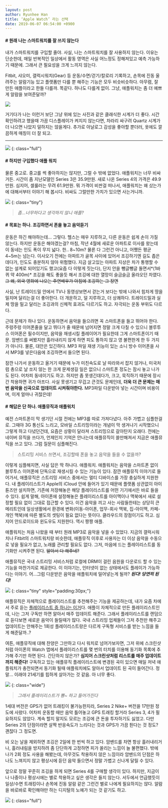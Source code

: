 ```yaml
---
layout: post
author: Ryunhee Han
title: ‘Apple Watch’ 라는 선택
date: 2019-06-07 06:54:00 +0900
---
```



#### # 원래 나는 스마트워치를 잘 쓰지 않는다

내가 스마트워치를 구입할 줄야. 사실, 나는 스마트워치를 잘 사용하지 않는다. 이유는 단순한데, 매일 반복적인 일상에서 활동 영역은 사실 어느정도 정해져있고 예측 가능하기 때문에. 그래서 큰 필요성을 크게 느끼지 않는다.

Fitbit, 샤오미, 갤럭시워치(Gear) 등 운동/수면/걷기/칼로리 기록하고, 손목에 진동 울려주는 알람기능 있고 플랫폼만 다를 뿐 해주는 기능은 모두 비슷비슷하다. 아무렴, 잘 만든 애플이라고 한들 다를까. 똑같다. 하나도 다를게 없이. 그냥, 애플워치는 좀 더 예쁘게 알람을 보여준달까?

![](https://live.staticflickr.com/65535/48015234677_e8596903a8_b.jpg)

거기다가 나는 이런거 보단 그냥 위에 있는 사진과 같은 클래식한 시계가 더 좋다. 시간 확인하려고 했을때 가끔 디스플레이가 켜지지 않는다면, 차라리 싸구려 Quartz 시계가 더 나으면 나았지 덜하지는 않을게다. 추가로 아날로그 감성을 좋아할 뿐더러, 옷에도 깔끔하게 매칭이 더 잘 되고.

---

![](https://live.staticflickr.com/65535/48015095561_db1b18211f_k.jpg)
{: class="full"}
 

#### # 하지만 구입했다 애플 워치
물론 중고로. 중고를 썩 좋아하지는 않지만, 그럴 수 밖에 없었다. 애플워치는 너무 비싸거든. 시간이 좀 지난모델인 Series 3은 35.9만원. 새로 나온 Series 4의 가격은 49.9만원. 심지어, 셀룰러는 무려 61.9만원. 뭐 가격이 비싼걸 떠나서, 애플워치는 왜 샀는가에 대해서부터 이야기 해 봅시다. 비싸도 그럴만한 가치가 있으면 사는거니까. 

![](https://live.staticflickr.com/65535/48015209498_43554cda1e_c.jpg)
{: class="tiny"}

> *좀...너무하다고 생각하지 않니 애플?*

#### # 목표는 하나. 조깅하면서 폰을 놓고 음악듣기
운동은 하긴 해야하는데... 그렇다. 헬스는 매우 지루하고, 다른 운동은 쉽게 손이 가질 않는다. 하지만 운동은 해야겠는걸? 마침, 작년 4월에 새로운 아파트로 이사를 왔는데 이 동네는 인도 폭이 무지 넓다. 한.. 8~10m? 물론 다 그런건 아니고, 어쨌든 평균 4~5m는 넘는다. 이사오기 전에는 아파트가 골목 사이에 있어서 조깅하기엔 길도 좁은데다가, 인도도 충분하지 않아 위험했다. 지금 살고있는 아파트 지상은 차가 통행할 수 없는 설계로 되어있기도 했고(요즘 다 이렇게 짓는다), 단지 안을 뺑글뺑글 돌면서*(1바퀴 약 400m)* 조깅을 해도 좋을듯 해서 조깅에 대한 열망이 슬금슬금 올라오던 차였다. ~~그 왜, 외국 영화에 나오는 주연배우가 아침에 조깅하는 그 장면~~ 

사실, 난 트레이드밀 안에서 TV나 동영상보면서 걷는거 보다는 밖에 나와서 힘차게 땅을 밀치며 달리는걸 더 좋아한다. 더 개운하고, 덜 지루하고, 더 상쾌하다. 트레이드밀과 실제 땅을 밀고 달리는 조깅과의 신체적 효과도 다르기도 하고. 자극되는 운동 부위도 다르다.

근데 문제가 하나 있다. 운동하면서 음악을 들으려면 꼭 스마트폰을 들고 뛰어야 한다. 주렁주렁 이어폰줄을 달고 뛰다가 줄 때문에 넘어지면 정말 크게 다칠 수 있으니 블루투스 이어폰은 필수이지만, 음악을 재생시킬 플레이어가 필요한데 그게 스마트폰이기 때문. 암밴드를 써봤지만 흘러내리지 않게 하면 피도 통하지 않고 영 불편한게 한 두 가지가 아니다. 물론, 대안은 있긴하다. MP3 파일 재생 기능이 있는 소니 방수 이어폰을 사서 MP3를 넣은다음에 조깅하면서 들으면 된다. 

잠깐 나가서 운동하고 올거기 때문에 누가 미친속도로 날 따라와서 잡지 않거나, 미국처럼 총으로 날 쏘지 않는 한 크게 문제생길 일은 없으니 스마트폰 정도는 잠시 놓고 나가도 된다. 어차피 동네이기도 하고. 하지만 좀 못생긴데다가, 크고, 묵직하기 때문에 장시간 착용하면 귀가 아프다. 사실 못생기고 무겁고 큰것도 문제인데, **더욱 더 큰 문제는 매번 음악을 신곡으로 업데이트 시켜줘야한다.** MP3파일 다운받아 넣는 시간이며 비용이며, 이게 얼마나 귀찮은데!

#### # 해답은 단 하나. 애플뮤직과 애플워치
예전 스마트폰이 막 생기던 시절 전에는 MP3를 따로 가져다녔다. 아주 가볍고 심플한걸로. 그때야 3G 통신도 느리고, 모바일 스트리밍이라는 개념이 막 생겨나기 시작했으니 그렇게 하고 다녔던건데, 요즘은 상황이 달라져 스트리밍으로 갈아탄지 오래다. 전에는 네이버 뮤직을 쓰다가, 언제인지 기억은 안나는데 애플뮤직이 쓸만해져서 지금은 애플뮤직을 쓰고 있다. 그럼 질문이 심플해진다. 

> 스트리밍 서비스 쓰면서, 조깅할때 폰을 놓고 음악을 들을 수 없을까?

이렇게 심플해지면, 사실 답은 딱 하나다. 애플워치. 애플워치는 음악을 스마트폰 없이 블루투스 이어폰에 단독으로 재생시킬 수 있는 기능이 있다. 잠깐 애플뮤직 이야기로 들어가서, 애플뮤직은 스트리밍 서비스 중에서는 멀티 디바이스를 가장 충실하게 지원한다. 내 플레이리스트가 Apple의 iCloud 안에 들어가 있기 때문에 플랫폼 상관없이 아이튠즈만 설치하면, 기존에 저장해놓은 해당 플레이리스트를 어떤 기기에서든 바로 들을 수 있다. 쉽게 말해, 아이폰에 설정해놓은 플레이리스트를 아이맥이나 맥북에서 새로 설정할 필요 없이 그대로 접근할 수 있다. 이건 음악을 끼고 사는 사람들한테는 상당히 큰 메리트인데 일상생활에서 환경에 변화(이동-아이폰, 업무-회사 맥북, 집-아이맥, 카페-개인 맥북)에 따른 별도의 셋팅이 필요 없다는 뜻이다. 클라우드의 장점이기도 하고. 심지어 안드로이드와 윈도우도 지원한다. 역시 짱짱 애플.

애플워치는 처음 나왔을 때 부터 원래 MP3로 음악을 넣을 수 있었다. 지금의 갤럭시워치나 Fitbit의 스마트워치랑 비슷한데, 애플뮤직 이후로 사용자는 더 이상 음악을 수동으로 넣을 필요가 없고, 노래를 관리할 필요도 없다. 그저, 마음에 드는 플레이리스트를 동기화만 시켜주면 된다. ~~알아서 다 해주네?~~

애플뮤직은 국내 스트리밍 서비스처럼 로컬에 DRM이 걸린 음원을 다운로드 할 수 있는 기능을 마찬가지로 제공한다. 이 이야기는, 인터넷이 없는 상태에서도 플레이가 가능하다는 이야기. 어...그럼 다운받은 음악을 애플워치에 밀어넣는게 될까? ***된다! 당연히 된다!*** 


![](https://live.staticflickr.com/65535/48015445768_ca655c1c4f_c.jpg)
{: class="tiny" style="padding:30px;"}



애플뮤직은 자체적으로 플레이리스트를 추천해주는 기능을 제공하는데, 내가 요즘 차에서 주로 듣는 [플레이리스트 중 하나는 이거](https://music.apple.com/us/playlist/chill-house/pl.bd55c25265aa4de8b3fc3e0960751846)다. 애플이 자체적으로 만든 플레이리스트인데, 나는 그저 구독만 하면 알아서 매주 업데이트 해준다. 그래서 플레이리스트를 랜덤으로 듣다보면 새로운 음악이 들릴때가 많다. 국내 스트리밍 업체들이 그저 추천만 해주고 업데이트는 안해주는 1회성 플레이리스트랑은 다르게 구독형 서비스를 받는 느낌을 들게 해준달까..?

여튼, 애플뮤직에 대해 찬양은 그만하고 다시 워치로 넘어가보자면, 그저 위에 스크린샷처럼 아이폰의 Watch 앱에서 플레이리스트를 몇 번의 터치를 이용해 동기화 목록에 추가해 주기만 하면 된다. 간단하지 않은가? **심지어 스크린샷처럼 리스트를 매주 업데이트까지 해준다!** 구독하고 있는 애플뮤직 플레이리스트에 변경된 곡이 있으면 매일 저녁 애플워치가 충전되면서 동기화 될때 애플워치에도 알아서 업데이트 된 곡이 들어간다. 정말... 이래야 21세기를 힙하게 살아가는 것 같음. 아 너무 좋다.


![](https://live.staticflickr.com/65535/48015609558_fa64944c40_k.jpg)
{: class="wide"}

> *그래서 플레이리스트가 뿅~ 하고 들어가진다*

1세대 버전은 GPS가 없어 트래킹이 불가능한지라, Series 2 Nike+ 버전을 17만원 정도에 사왔다. 어차피 운동할 때만 음악 틀어놓고 GPS 트래킹 할거라 Series 3, 4가 필요하지도 않았다. 계속 할지 말지도 모르는 조깅에 큰 돈을 투자하기도 싫었고. 다만 Series 2의 단점이라면 살짝 반응속도가 느리다는 것과 GPS가 가끔 튄다는 것 정도? 괜찮다 그 정도면.

비 오는 날을 제외하면 조깅은 2일에 한 번씩 하고 있다. 암밴드를 차면 항상 흘러내리거나, 흘러내림을 방지하려 좀 단단하게 고정하면 피가 쏠리는 느낌이 늘 불편했다. 밖에 나가 2회 정도 사용을 해봤는데, 아무것도 착용하지 않은 느낌이라 암밴드의 단점은 하나도 느껴지지 않고 평상시에 듣던 음악 들으면서 정말 가볍고 신나게 달릴 수 있다. 

앞으로 정말 꾸준히 조깅을 하게 되면 Series 4를 구매할 생각이 있다. 하지만, 지금이나 나중이나 평상시에는 별로 착용하고 싶은 생각은 들지 않는다. 서두에서 언급했듯이 일상/수면 트래킹이나 손목에 진동 알람 같은 그런건 별로 나에게 필요하지는 않다. 알람을 바로바로 확인해야만 하는 디지털의 노예가 되는 것 같기도 하고.

![](https://live.staticflickr.com/65535/48015586391_3eb51ed721_k.jpg)
{: class="full"}